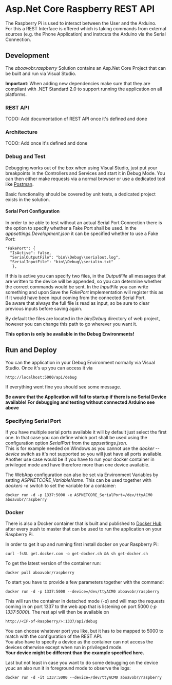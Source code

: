 # Asp.Net Core Raspberry REST API

The Raspberry Pi is used to interact between the User and the Arduino.  
For this a REST Interface is offered which is taking commands from external sources (e.g. the Phone Application) and instrcuts the Arduino via the Serial Connection.

## Development
The *aboavobr.raspberry* Solution contains an Asp.Net Core Project that can be built and run via Visual Studio.  

**Important**: When adding new dependencies make sure that they are compliant with .NET Standard 2.0 to support running the application on all platforms.

### REST API
TODO: Add documentation of REST API once it's defined and done

### Architecture
TODO: Add once it's defined and done

### Debug and Test
Debugging works out of the box when using Visual Studio, just put your breakpoints in the Controllers and Services and start it in Debug Mode. You can then either make requests via a normal browser or use a dedicated tool like [Postman](https://www.getpostman.com/).  

Basic functionality should be covered by unit tests, a dedicated project exists in the solution.  

#### Serial Port Configuration
In order to be able to test without an actual Serial Port Connection there is the option to specify whether a Fake Port shall be used. In the *appsettings.Development.json* it can be specified whether to use a Fake Port:  

    "FakePort": {
      "IsActive": false,
      "SerialOutputFile": "bin\\Debug\\serialout.log",
      "SerialInputFile": "bin\\Debug\\serialin.txt"
       },  

If this is active you can specify two files, in the *OutputFile* all messages that are written to the device will be appended, so you can determine whether the correct commands would be sent. In the *InputFile* you can write something and upon Save the *FakePort* implementation will register this as if it would have been input coming from the connected Serial Port.  
Be aware that always the full file is read as input, so be sure to clear previous inputs before saving again.  

By default the files are located in the *bin/Debug* directory of web project, however you can change this path to go wherever you want it.   

**This option is only be available in the Debug Environments!**

## Run and Deploy
You can the application in your Debug Environment normally via Visual Studio. Once it's up you can access it via

    http://localhost:5000/api/debug

If everything went fine you should see some message.  

**Be aware that the Application will fail to startup if there is no Serial Device available! For debugging and testing without connected Arduino see above**

### Specifying Serial Port
If you have multiple serial ports available it will by default just select the first one. In that case you can define which port shall be used using the configuration option *SerialPort* from the *appsettings.json*.  
This is for example needed on Windows as you cannot use the *docker --device* switch as it's not supported so you will just have all ports available.  
Another use case would be if you have to run your docker container in privileged mode and have therefore more than one device available.  

The WebApp configuration can also be set via Environment Variables by setting *ASPNETCORE_VariableName*. This can be used together with *dockers -e* switch to set the variable for a container:  

    docker run -d -p 1337:5000 -e ASPNETCORE_SerialPort=/dev/ttyACM0 aboavobr/raspberry

### Docker
There is also a Docker container that is built and published to [Docker Hub](https://hub.docker.com/r/aboavobr/raspberry/) after every push to master that can be used to run the application on your Raspberry Pi.  

In order to get it up and running first install docker on your Raspberry Pi:  

    curl -fsSL get.docker.com -o get-docker.sh && sh get-docker.sh

To get the latest version of the container run:  

    docker pull aboavobr/raspberry

To start you have to provide a few parameters together with the command:  

    docker run -d -p 1337:5000 --device=/dev/ttyACM0 aboavobr/raspberry

This will run the container in detached mode (*-d*) and will map the requests coming in on port 1337 to the web app that is listening on port 5000 (*-p 1337:5000*). The rest api will then be available on  

    http://<IP-of-Raspberry/>:1337/api/debug

You can choose whatever port you like, but it has to be mapped to 5000 to match with the configuration of the REST API.  
You also have to specify a device as the container can not access the devices otherwise except when run in privileged mode.  
**Your device might be different than the example specified here.**

Last but not least in case you want to do some debugging on the device youc an also run it in foreground mode to observe the logs:  

    docker run -d -it 1337:5000 --device=/dev/ttyACM0 aboavobr/raspberry